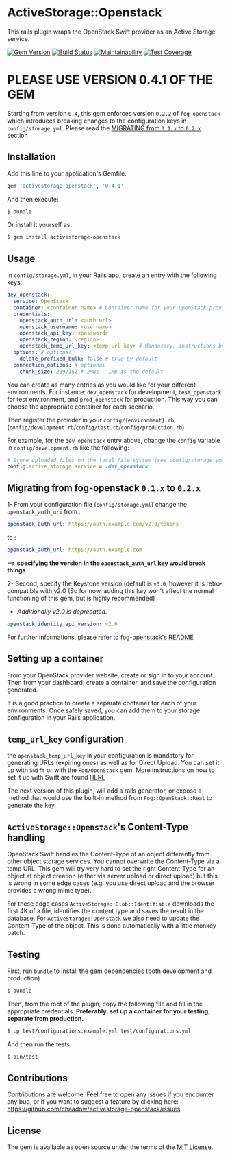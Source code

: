 # ActiveStorage::Openstack
This rails plugin wraps the OpenStack Swift provider as an Active Storage service.

[![Gem Version](https://badge.fury.io/rb/activestorage-openstack.svg)](https://badge.fury.io/rb/activestorage-openstack)
[![Build Status](https://travis-ci.com/chaadow/activestorage-openstack.svg?branch=master)](https://travis-ci.com/chaadow/activestorage-openstack)
[![Maintainability](https://api.codeclimate.com/v1/badges/4c070c101f86a579516f/maintainability)](https://codeclimate.com/github/chaadow/activestorage-openstack/maintainability)
[![Test Coverage](https://api.codeclimate.com/v1/badges/4c070c101f86a579516f/test_coverage)](https://codeclimate.com/github/chaadow/activestorage-openstack/test_coverage)


# PLEASE USE VERSION 0.4.1 OF THE GEM
Starting from version `0.4`, this gem enforces version `0.2.2` of `fog-openstack` which introduces breaking changes to the configuration keys in `config/storage.yml`. Please read the [MIGRATING from `0.1.x` to `0.2.x`](#migrating-from-fog-openstack-01x-to-02x) section

## Installation
Add this line to your application's Gemfile:

```ruby
gem 'activestorage-openstack', '0.4.1'
```

And then execute:
```bash
$ bundle
```

Or install it yourself as:
```bash
$ gem install activestorage-openstack
```

## Usage
in `config/storage.yml`, in your Rails app, create an entry with the following keys:
```yaml
dev_openstack:
  service: OpenStack
  container: <container name> # Container name for your OpenStack provider
  credentials:
    openstack_auth_url: <auth url>
    openstack_username: <username>
    openstack_api_key: <password>
    openstack_region: <region>
    openstack_temp_url_key: <temp url key> # Mandatory, instructions below
  options: # optional
    delete_prefixed_bulk: false # true by default
  connection_options: # optional
    chunk_size: 2097152 # 2MBs - 1MB is the default
```

You can create as many entries as you would like for your different environments. For instance: `dev_openstack` for development, `test_openstack` for test environment, and `prod_openstack` for production. This way you can choose the appropriate container for each scenario.

Then register the provider in your `config/{environment}.rb` (`config/development.rb`/`config/test.rb`/`config/production.rb`)

For example, for the `dev_openstack` entry above, change the `config` variable in `config/development.rb` like the following:
```ruby
# Store uploaded files on the local file system (see config/storage.yml for options)
config.active_storage.service = :dev_openstack
```

## Migrating from fog-openstack `0.1.x` to `0.2.x`

1- From your configuration file (`config/storage.yml`) change the `openstack_auth_uri` from :
```yaml
openstack_auth_url: https://auth.example.com/v2.0/tokens
```
to :
```yaml
openstack_auth_url: https://auth.example.com
```
==> **specifying the version in the `openstack_auth_url` key would break things**

2- Second, specify the Keystone version (default is `v3.0`, however it is retro-compatible with v2.0 (So for now, adding this key won't affect the normal functioning of this gem, but is highly recommended)
- *Additionally v2.0 is deprecated.*
```yaml
openstack_identity_api_version: v2.0
```

For further informations, please refer to [fog-openstack's README](https://github.com/fog/fog-openstack/)

## Setting up a container

From your OpenStack provider website, create or sign in to your account.
Then from your dashboard, create a container, and save the configuration generated.

It is a good practice to create a separate container for each of your environments.
Once safely saved, you can add them to your storage configuration in your Rails application.
## `temp_url_key` configuration

the `openstack_temp_url_key` in your configuration is mandatory for generating URLs (expiring ones) as well as for Direct Upload. You can set it up with `Swift` or with the `Fog/OpenStack` gem. More instructions on how to set it up with Swift are found [HERE](https://docs.openstack.org/swift/latest/api/temporary_url_middleware.html#secret-keys)

The next version of this plugin, will add a rails generator, or expose a method that would use the built-in method from `Fog::OpenStack::Real` to generate the key.

## `ActiveStorage::Openstack`'s Content-Type handling

OpenStack Swift handles the Content-Type of an object differently from other object storage services. You cannot overwrite the Content-Type via a temp URL. This gem will try very hard to set the right Content-Type for an object at object creation (either via server upload or direct upload) but this is wrong in some edge cases (e.g. you use direct upload and the browser provides a wrong mime type).

For these edge cases `ActiveStorage::Blob::Identifiable` downloads the first 4K of a file, identifies the content type and saves the result in the database. For `ActiveStorage::Openstack` we also need to update the Content-Type of the object. This is done automatically with a little monkey patch.

## Testing
First, run `bundle` to install the gem dependencies (both development and production)
```bash
$ bundle
```
Then, from the root of the plugin, copy the following file and fill in the appropriate credentials.
**Preferably, set up a container for your testing, separate from production.**
```bash
$ cp test/configurations.example.yml test/configurations.yml
```
And then run the tests:
```bash
$ bin/test
```

## Contributions
Contributions are welcome. Feel free to open any issues if you encounter any bug, or if you want to suggest a feature by clicking here: https://github.com/chaadow/activestorage-openstack/issues

## License
The gem is available as open source under the terms of the [MIT License](https://opensource.org/licenses/MIT).
